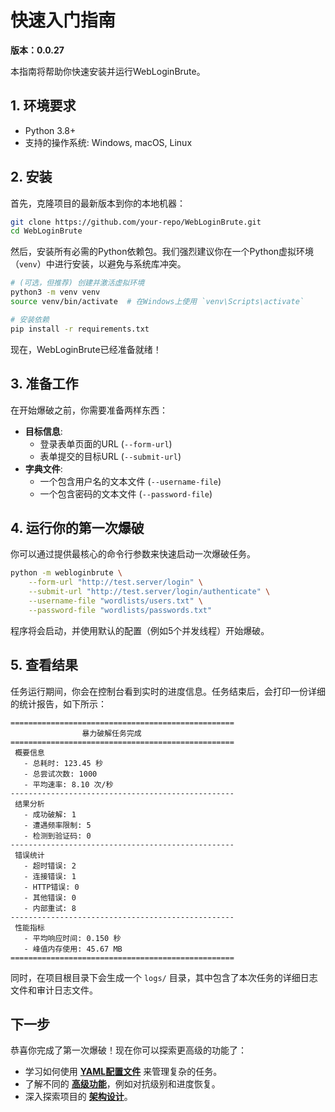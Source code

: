 # 快速入门指南

**版本：0.0.27**

本指南将帮助你快速安装并运行WebLoginBrute。

## 1. 环境要求

- Python 3.8+
- 支持的操作系统: Windows, macOS, Linux

## 2. 安装

首先，克隆项目的最新版本到你的本地机器：

```bash
git clone https://github.com/your-repo/WebLoginBrute.git
cd WebLoginBrute
```

然后，安装所有必需的Python依赖包。我们强烈建议你在一个Python虚拟环境（`venv`）中进行安装，以避免与系统库冲突。

```bash
# (可选，但推荐) 创建并激活虚拟环境
python3 -m venv venv
source venv/bin/activate  # 在Windows上使用 `venv\Scripts\activate`

# 安装依赖
pip install -r requirements.txt
```

现在，WebLoginBrute已经准备就绪！

## 3. 准备工作

在开始爆破之前，你需要准备两样东西：

-   **目标信息**:
    -   登录表单页面的URL (`--form-url`)
    -   表单提交的目标URL (`--submit-url`)
-   **字典文件**:
    -   一个包含用户名的文本文件 (`--username-file`)
    -   一个包含密码的文本文件 (`--password-file`)

## 4. 运行你的第一次爆破

你可以通过提供最核心的命令行参数来快速启动一次爆破任务。

```bash
python -m webloginbrute \
    --form-url "http://test.server/login" \
    --submit-url "http://test.server/login/authenticate" \
    --username-file "wordlists/users.txt" \
    --password-file "wordlists/passwords.txt"
```

程序将会启动，并使用默认的配置（例如5个并发线程）开始爆破。

## 5. 查看结果

任务运行期间，你会在控制台看到实时的进度信息。任务结束后，会打印一份详细的统计报告，如下所示：

```
==================================================
                暴力破解任务完成
==================================================
 概要信息
   - 总耗时: 123.45 秒
   - 总尝试次数: 1000
   - 平均速率: 8.10 次/秒
--------------------------------------------------
 结果分析
   - 成功破解: 1
   - 遭遇频率限制: 5
   - 检测到验证码: 0
--------------------------------------------------
 错误统计
   - 超时错误: 2
   - 连接错误: 1
   - HTTP错误: 0
   - 其他错误: 0
   - 内部重试: 8
--------------------------------------------------
 性能指标
   - 平均响应时间: 0.150 秒
   - 峰值内存使用: 45.67 MB
==================================================
```

同时，在项目根目录下会生成一个 `logs/` 目录，其中包含了本次任务的详细日志文件和审计日志文件。

## 下一步

恭喜你完成了第一次爆破！现在你可以探索更高级的功能了：

-   学习如何使用 **[YAML配置文件](Configuration.md)** 来管理复杂的任务。
-   了解不同的 **[高级功能](Advanced-Features.md)**，例如对抗级别和进度恢复。
-   深入探索项目的 **[架构设计](Architecture.md)**。 